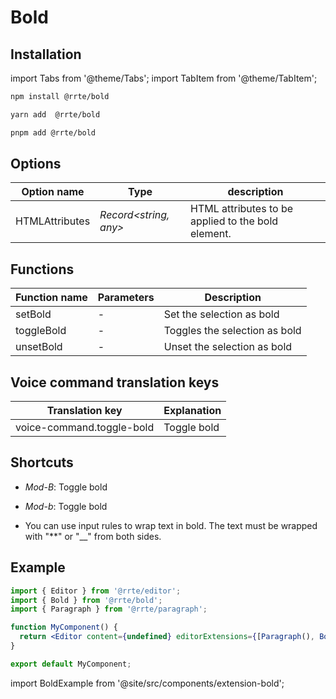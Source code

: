 # Bold

## Installation

import Tabs from '@theme/Tabs';
import TabItem from '@theme/TabItem';

<Tabs>
  <TabItem value="npm" label="npm" default>

```bash
npm install @rrte/bold
```

  </TabItem>
  <TabItem value="yarn" label="yarn">

```bash
yarn add  @rrte/bold
```

  </TabItem>
  <TabItem value="pnpm" label="pnpm">

```bash
pnpm add @rrte/bold
```

  </TabItem>
</Tabs>

## Options

| Option name    | Type                   | description                                        |
| -------------- | ---------------------- | -------------------------------------------------- |
| HTMLAttributes | _Record\<string, any>_ | HTML attributes to be applied to the bold element. |

## Functions

| Function name | Parameters | Description                   |
| ------------- | ---------- | ----------------------------- |
| setBold       | -          | Set the selection as bold     |
| toggleBold    | -          | Toggles the selection as bold |
| unsetBold     | -          | Unset the selection as bold   |

## Voice command translation keys

| Translation key           | Explanation |
| ------------------------- | ----------- |
| voice-command.toggle-bold | Toggle bold |

## Shortcuts

- _Mod-B_: Toggle bold

- _Mod-b_: Toggle bold

- You can use input rules to wrap text in bold. The text must be wrapped with "\*\*" or "\_\_" from both sides.

## Example

```jsx
import { Editor } from '@rrte/editor';
import { Bold } from '@rrte/bold';
import { Paragraph } from '@rrte/paragraph';

function MyComponent() {
  return <Editor content={undefined} editorExtensions={[Paragraph(), Bold()]} />;
}

export default MyComponent;
```

import BoldExample from '@site/src/components/extension-bold';

<BoldExample />
